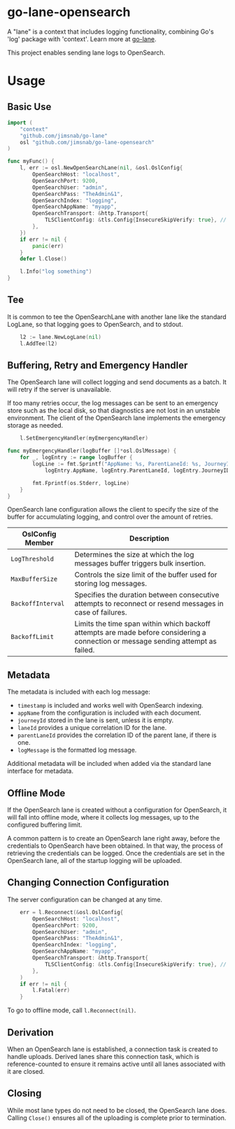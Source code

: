 # go-lane-opensearch

A "lane" is a context that includes logging functionality, combining Go's 'log' 
package with 'context'. Learn more at [go-lane](http://github/jimsnab/go-lane).

This project enables sending lane logs to OpenSearch.

# Usage

## Basic Use
```go
import (
    "context"
    "github.com/jimsnab/go-lane"
	osl "github.com/jimsnab/go-lane-opensearch"
)

func myFunc() {
    l, err := osl.NewOpenSearchLane(nil, &osl.OslConfig{
		OpenSearchHost: "localhost",
		OpenSearchPort: 9200,
		OpenSearchUser: "admin",
		OpenSearchPass: "TheAdmin&1",
		OpenSearchIndex: "logging",
		OpenSearchAppName: "myapp",
		OpenSearchTransport: &http.Transport{
			TLSClientConfig: &tls.Config{InsecureSkipVerify: true}, // insecure: for example only
		},
	})
	if err != nil {
		panic(err)
	}
	defer l.Close()

    l.Info("log something")
}
```

## Tee
It is common to tee the OpenSearchLane with another lane like the standard LogLane,
so that logging goes to OpenSearch, and to stdout.

```go
	l2 := lane.NewLogLane(nil)
	l.AddTee(l2)
```

## Buffering, Retry and Emergency Handler
The OpenSearch lane will collect logging and send documents as a batch. It will retry if
the server is unavailable.

If too many retries occur, the log messages can be sent to an emergency store such as
the local disk, so that diagnostics are not lost in an unstable environment. The client
of the OpenSearch lane implements the emergency storage as needed.

```go
	l.SetEmergencyHandler(myEmergencyHandler)
```

```go
func myEmergencyHandler(logBuffer []*osl.OslMessage) {
	for _, logEntry := range logBuffer {
		logLine := fmt.Sprintf("AppName: %s, ParentLaneId: %s, JourneyID: %s, LaneID: %s, LogMessage: %s, Metadata: %+v\n",
			logEntry.AppName, logEntry.ParentLaneId, logEntry.JourneyID, logEntry.LaneID, logEntry.LogMessage, logEntry.Metadata)

		fmt.Fprintf(os.Stderr, logLine)
	}	
}
```

OpenSearch lane configuration allows the client to specify the size of the buffer for
accumulating logging, and control over the amount of retries.

|OslConfig Member |Description                          |
|-----------------|-------------------------------------|
|`LogThreshold`   | Determines the size at which the log messages buffer triggers bulk insertion. |
|`MaxBufferSize`  | Controls the size limit of the buffer used for storing log messages. |
|`BackoffInterval`|Specifies the duration between consecutive attempts to reconnect or resend messages in case of failures. |
|`BackoffLimit`   | Limits the time span within which backoff attempts are made before considering a connection or message sending attempt as failed. |

## Metadata
The metadata is included with each log message:

* `timestamp` is included and works well with OpenSearch indexing.
* `appName` from the configuration is included with each document.
* `journeyId` stored in the lane is sent, unless it is empty.
* `laneId` provides a unique correlation ID for the lane.
* `parentLaneId` provides the correlation ID of the parent lane, if there is one.
* `logMessage` is the formatted log message.

Additional metadata will be included when added via the standard lane interface for metadata.

## Offline Mode

If the OpenSearch lane is created without a configuration for OpenSearch, it will fall into
offline mode, where it collects log messages, up to the configured buffering limit.

A common pattern is to create an OpenSearch lane right away, before the credentials to
OpenSearch have been obtained. In that way, the process of retrieving the credentials can
be logged. Once the credentials are set in the OpenSearch lane, all of the startup logging
will be uploaded.

## Changing Connection Configuration

The server configuration can be changed at any time.

```go
	err = l.Reconnect(&osl.OslConfig{
		OpenSearchHost: "localhost",
		OpenSearchPort: 9200,
		OpenSearchUser: "admin",
		OpenSearchPass: "TheAdmin&1",
		OpenSearchIndex: "logging",
		OpenSearchAppName: "myapp",
		OpenSearchTransport: &http.Transport{
			TLSClientConfig: &tls.Config{InsecureSkipVerify: true}, // insecure: for example only
		},
	)
	if err != nil {
		l.Fatal(err)
	}
```

To go to offline mode, call `l.Reconnect(nil)`.

## Derivation

When an OpenSearch lane is established, a connection task is created to handle uploads. Derived lanes share this connection task, which is reference-counted to ensure it remains active until all lanes associated with it are closed.

## Closing

While most lane types do not need to be closed, the OpenSearch lane does. Calling `Close()`
ensures all of the uploading is complete prior to termination.
